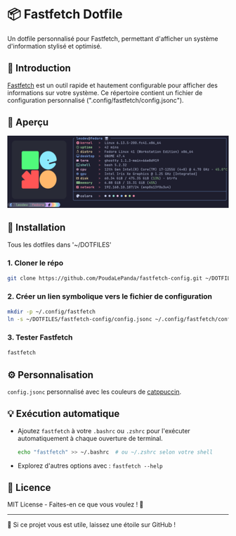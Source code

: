 # 📦 Fastfetch Dotfile

Un dotfile personnalisé pour Fastfetch, permettant d'afficher un système d'information stylisé et optimisé.

## 🚀 Introduction

[Fastfetch](https://github.com/fastfetch-cli/fastfetch) est un outil rapide et hautement configurable pour afficher des informations sur votre système. Ce répertoire contient un fichier de configuration personnalisé (".config/fastfetch/config.jsonc").

## 🎨 Aperçu

![Aperçu de Fastfetch](https://github.com/PoudaLePanda/fastfetch-config/blob/main/capture.png)


## 📂 Installation

Tous les dotfiles dans '~/DOTFILES'

### 1. Cloner le répo
```sh
git clone https://github.com/PoudaLePanda/fastfetch-config.git ~/DOTFILES
```

### 2. Créer un lien symbolique vers le fichier de configuration
```sh
mkdir -p ~/.config/fastfetch
ln -s ~/DOTFILES/fastfetch-config/config.jsonc ~/.config/fastfetch/config.jsonc
```

### 3. Tester Fastfetch
```sh
fastfetch
```

## ⚙️ Personnalisation

`config.jsonc` personnalisé avec les couleurs de [catppuccin](https://catppuccin.com/).

## 💡 Exécution automatique
- Ajoutez `fastfetch` à votre `.bashrc` ou `.zshrc` pour l'exécuter automatiquement à chaque ouverture de terminal.
  ```sh
  echo "fastfetch" >> ~/.bashrc  # ou ~/.zshrc selon votre shell
  ```
- Explorez d'autres options avec : `fastfetch --help`

## 📜 Licence
MIT License - Faites-en ce que vous voulez ! 🎉

---

🌟 Si ce projet vous est utile, laissez une étoile sur GitHub !
